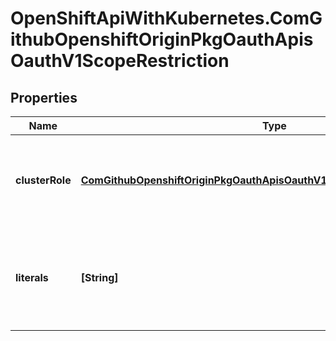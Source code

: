 # OpenShiftApiWithKubernetes.ComGithubOpenshiftOriginPkgOauthApisOauthV1ScopeRestriction

## Properties
Name | Type | Description | Notes
------------ | ------------- | ------------- | -------------
**clusterRole** | [**ComGithubOpenshiftOriginPkgOauthApisOauthV1ClusterRoleScopeRestriction**](ComGithubOpenshiftOriginPkgOauthApisOauthV1ClusterRoleScopeRestriction.md) | ClusterRole describes a set of restrictions for cluster role scoping. | [optional] 
**literals** | **[String]** | ExactValues means the scope has to match a particular set of strings exactly | [optional] 


